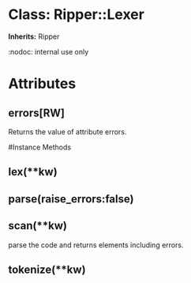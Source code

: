 # Class: Ripper::Lexer
**Inherits:** Ripper
    

:nodoc: internal use only


# Attributes
## errors[RW] [](#attribute-i-errors)
Returns the value of attribute errors.


#Instance Methods
## lex(**kw) [](#method-i-lex)

## parse(raise_errors:false) [](#method-i-parse)

## scan(**kw) [](#method-i-scan)
parse the code and returns elements including errors.

## tokenize(**kw) [](#method-i-tokenize)

